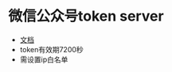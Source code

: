 # 微信公众号token server

+ [文档](https://developers.weixin.qq.com/doc/offiaccount/Basic_Information/Get_access_token.html)
+ token有效期7200秒
+ 需设置ip白名单
